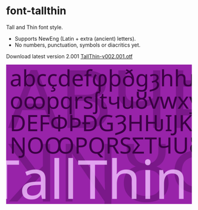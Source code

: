 # font-tallthin
Tall and Thin font style.

* Supports NewEng (Latin + extra (ancient) letters).
* No numbers, punctuation, symbols or diacritics yet.

Download latest version 2.001 [TallThin-v002.001.otf](https://github.com/fazzaan/font-tallthin/blob/main/TallThin-v002.001.otf) 

![TallThin font demo image](TallThin%20Font%20Cover%20landscape%20-%201024x768.svg)
